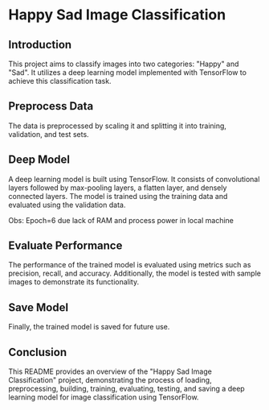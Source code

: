 # Happy Sad Image Classification

## Introduction
This project aims to classify images into two categories: "Happy" and "Sad". It utilizes a deep learning model implemented with TensorFlow to achieve this classification task.

## Preprocess Data
The data is preprocessed by scaling it and splitting it into training, validation, and test sets.

## Deep Model
A deep learning model is built using TensorFlow. It consists of convolutional layers followed by max-pooling layers, a flatten layer, and densely connected layers. The model is trained using the training data and evaluated using the validation data.

Obs: Epoch=6 due lack of RAM and process power in local machine

## Evaluate Performance
The performance of the trained model is evaluated using metrics such as precision, recall, and accuracy. Additionally, the model is tested with sample images to demonstrate its functionality.

## Save Model
Finally, the trained model is saved for future use.

## Conclusion
This README provides an overview of the "Happy Sad Image Classification" project, demonstrating the process of loading, preprocessing, building, training, evaluating, testing, and saving a deep learning model for image classification using TensorFlow.


